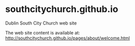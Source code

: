 # southcitychurch.github.io
Dublin South City Church web site

The web site content is available at:
http://southcitychurch.github.io/pages/about/welcome.html
